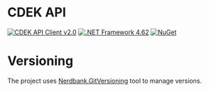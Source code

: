# CDEK API

[![CDEK API Client v2.0](https://img.shields.io/badge/cdek%20api-v2.0-%2300B33C)](https://api-docs.cdek.ru/29923741.html)
[![.NET Framework 4.62](https://img.shields.io/badge/.net-v4.62-yellow)](https://www.microsoft.com/ru-RU/download/details.aspx?id=53321)
[![NuGet](https://img.shields.io/nuget/v/CdekSdk.svg)](https://nuget.org/packages/CdekSdk)

# Versioning

The project uses [Nerdbank.GitVersioning](https://github.com/dotnet/Nerdbank.GitVersioning) tool to manage versions.
